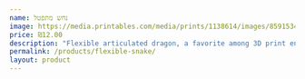 ```yaml
---
name: נחש מתפטל
image: https://media.printables.com/media/prints/1138614/images/8591534_d31e191d-f4eb-4b32-9a00-466e1cf4c819_b39025ef-5579-46e1-aa3c-fcb382a6068d/thumbs/inside/1920x1440/jpg/flexisnake_43_5.webp
price: ₪12.00
description: "Flexible articulated dragon, a favorite among 3D print enthusiasts. Photo: Printables user, CC BY."
permalink: /products/flexible-snake/
layout: product
---
```

